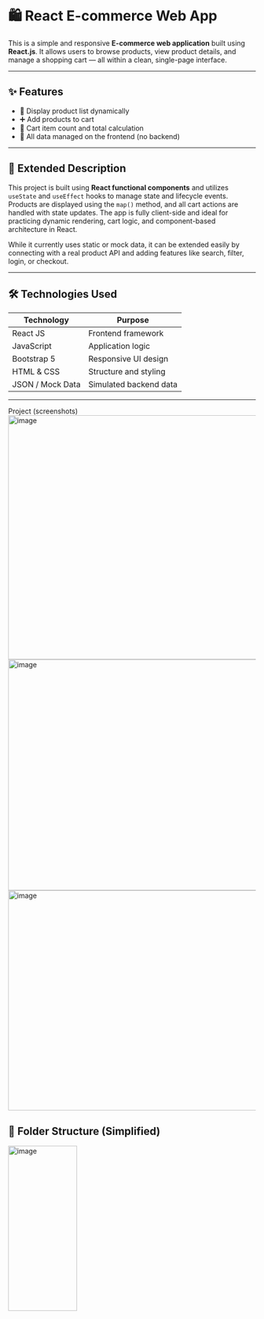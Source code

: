 # 🛍️ React E-commerce Web App

This is a simple and responsive **E-commerce web application** built using **React.js**. 
It allows users to browse products, view product details, and manage a shopping cart — all within a clean, single-page interface.

---

## ✨ Features

- 🛒 Display product list dynamically
- ➕ Add products to cart
- 🧮 Cart item count and total calculation
- 💾 All data managed on the frontend (no backend)

---

## 📄 Extended Description

This project is built using **React functional components** and utilizes `useState` and `useEffect` hooks to manage state and lifecycle events. Products are displayed using the `map()` method, and all cart actions are handled with state updates. The app is fully client-side and ideal for practicing dynamic rendering, cart logic, and component-based architecture in React.

While it currently uses static or mock data, it can be extended easily by connecting with a real product API and adding features like search, filter, login, or checkout.

---

## 🛠 Technologies Used

| Technology   | Purpose                          |
|--------------|----------------------------------|
| React JS     | Frontend framework               |
| JavaScript   | Application logic                |
| Bootstrap 5  | Responsive UI design             |
| HTML & CSS   | Structure and styling            |
| JSON / Mock Data | Simulated backend data       |

---
Project (screenshots)
<img width="805" height="497" alt="image" src="https://github.com/user-attachments/assets/f6c7688c-ae01-47a0-b498-8503554ed1f3" />
<img width="868" height="470" alt="image" src="https://github.com/user-attachments/assets/54c51ecf-0da1-498c-8113-4ddcac819094" />
<img width="876" height="448" alt="image" src="https://github.com/user-attachments/assets/0aa27540-693a-41b6-9e75-7e4367dd4f65" />




## 📂 Folder Structure (Simplified)
<img width="140" height="336" alt="image" src="https://github.com/user-attachments/assets/06172d4d-03dc-4bf9-9686-ea209f76d5df" />


